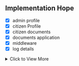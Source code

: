 ## Implementation Hope

- [x] admin profile
- [x] citizen Profile
- [x] citizen documents
- [x] documents application
- [x] middleware
- [x] log details

<details>
<summary>Click to View More</summary>
<ul>
<li>notification part</li>
<li>payment part</li>
<li>fees part</li>
<li>archive part</li>
<li>Appointment part</li>

</ul>
</details>

